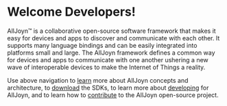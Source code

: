 # Welcome Developers!

AllJoyn&trade; is a collaborative open-source software framework that makes
it easy for devices and apps to discover and communicate with each
other. It supports many language bindings and can be easily integrated
into platforms small and large. The AllJoyn framework defines a common way for
devices and apps to communicate with one another ushering a new
wave of interoperable devices to make the Internet of Things a
reality.

Use above navigation to [learn][learn] more about AllJoyn
concepts and architecture, to [download][download] the SDKs,
to learn more about [developing][develop] for AllJoyn, and
to learn how to [contribute][contribute] to the AllJoyn
open-source project.

[learn]: /learn
[download]: /download
[develop]: /develop
[contribute]: /contribute
